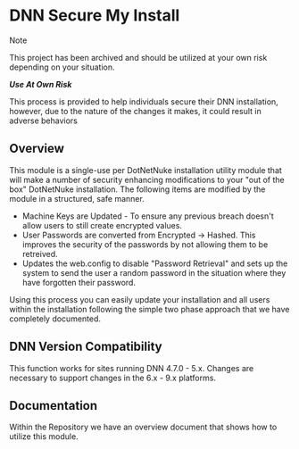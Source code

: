 # DNN Secure My Install

> [!NOTE]
> This project has been archived and should be utilized at your own risk depending on your situation.

**_Use At Own Risk_**

This process is provided to help individuals secure their DNN installation, however, due to the nature of the changes it makes, it could result in adverse behaviors

## Overview

This module is a single-use per DotNetNuke installation utility module that will make a number of security enhancing modifications to your "out of the box" DotNetNuke installation.  The following items are modified by the module in a structured, safe manner.

* Machine Keys are Updated - To ensure any previous breach doesn't allow users to still create encrypted values.
* User Passwords are converted from Encrypted -> Hashed.  This improves the security of the passwords by not allowing them to be retreived.
* Updates the web.config to disable "Password Retrieval" and sets up the system to send the user a random password in the situation where they have forgotten their password.

Using this process you can easily update your installation and all users within the installation following the simple two phase approach that we have completely documented.

## DNN Version Compatibility 

This function works for sites running DNN 4.7.0 - 5.x.  Changes are necessary to support changes in the 6.x - 9.x platforms.

## Documentation

Within the Repository we have an overview document that shows how to utilize this module.

